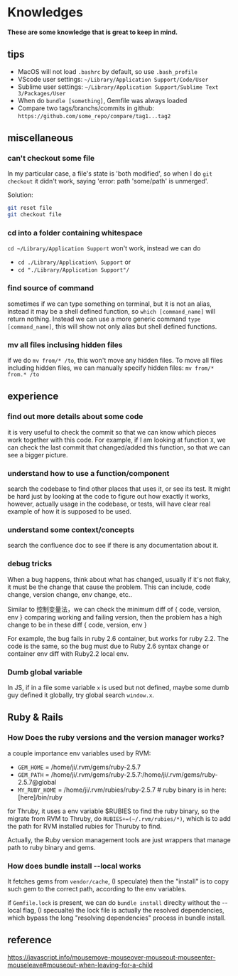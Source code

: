 # Knowledges
**These are some knowledge that is great to keep in mind.**


## tips
- MacOS will not load `.bashrc` by default, so use `.bash_profile` <br>
- VScode user settings: `~/Library/Application Support/Code/User` <br>
- Sublime user settings: `~/Library/Application Support/Sublime Text 3/Packages/User` <br>
- When do `bundle [something]`, Gemfile was always loaded <br>
- Compare two tags/branchs/commits in github: `https://github.com/some_repo/compare/tag1...tag2` <br>



## miscellaneous
### can't checkout some file
In my particular case, a file's state is 'both modified', so when I do `git checkout` it didn't work, saying 'error: path 'some/path' is unmerged'.

Solution:
```bash
git reset file
git checkout file
```

### cd into a folder containing whitespace
`cd ~/Library/Application Support` won't work, instead we can do 
- `cd ./Library/Application\ Support` or 
- `cd "./Library/Application Support"/`

### find source of command
sometimes if we can type something on terminal, but it is not an alias, instead it may be a shell defined function, so `which [command_name]` will return nothing. Instead we can use a more generic command `type [command_name]`, this will show not only alias but shell defined functions.

### mv all files inclusing hidden files
if we do `mv from/* /to`, this won't move any hidden files. To move all files including hidden files, we can manually specify hidden files: `mv from/* from.* /to`


## experience
### find out more details about some code
it is very useful to check the commit so that we can know which pieces work together with this code. For example, if I am looking at function `X`, we can check the last commit that changed/added this function, so that we can see a bigger picture.


### understand how to use a function/component
search the codebase to find other places that uses it, or see its test. It might be hard just by looking at the code to figure out how exactly it works, however, actually usage in the codebase, or tests, will have clear real example of how it is supposed to be used.


### understand some context/concepts
search the confluence doc to see if there is any documentation about it.


### debug tricks
When a bug happens, think about what has changed, usually if it's not flaky, it must be the change that cause the problem. This can include, code change, version change, env change, etc..

Similar to 控制变量法，we can check the minimum diff of { code, version, env } comparing working and failing version, then the problem has a high change to be in these diff { code, version, env }

For example, the bug fails in ruby 2.6 container, but works for ruby 2.2. The code is the same, so the bug must due to Ruby 2.6 syntax change or container env diff with Ruby2.2 local env.


### Dumb global variable
In JS, if in a file some variable `x` is used but not defined, maybe some dumb guy defined it globally, try global search `window.x`.


## Ruby & Rails
### How Does the ruby versions and the version manager works?
a couple importance env variables used by RVM:
- `GEM_HOME`     = /home/ji/.rvm/gems/ruby-2.5.7
- `GEM_PATH`     = /home/ji/.rvm/gems/ruby-2.5.7:/home/ji/.rvm/gems/ruby-2.5.7@global
- `MY_RUBY_HOME` = /home/ji/.rvm/rubies/ruby-2.5.7      # ruby binary is in here: [here]/bin/ruby

for Thruby, it uses a env variable $RUBIES to find the ruby binary, so the migrate from RVM to Thruby, do `RUBIES+=(~/.rvm/rubies/*)`, which is to add the path for RVM installed rubies for Thuruby to find. <br>

Actually, the Ruby version management tools are just wrappers that manage path to ruby binary and gems.

### How does bundle install --local works
It fetches gems from `vendor/cache`, (I speculate) then the "install" is to copy such gem to the correct path, according to the env variables. <br>

if `Gemfile.lock` is present, we can do `bundle install` direclty without the --local flag, (I specualte) the lock file is actually the resolved dependencies, which bypass the long "resolving dependencies" process in bundle install.


## reference
https://javascript.info/mousemove-mouseover-mouseout-mouseenter-mouseleave#mouseout-when-leaving-for-a-child


